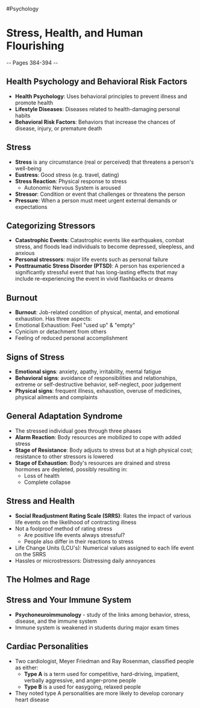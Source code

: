 #Psychology
# Stress, Health, and Human Flourishing
-- Pages 384-394 --

## Health Psychology and Behavioral Risk Factors
- **Health Psychology**: Uses behavioral principles to prevent illness and promote health
- **Lifestyle Diseases**: Diseases related to health-damaging personal habits
- **Behavioral Risk Factors**: Behaviors that increase the chances of disease, injury, or premature death

## Stress
- **Stress** is any circumstance (real or perceived) that threatens a person's well-being
- **Eustress**: Good stress (e.g. travel, dating)
- **Stress Reaction**: Physical response to stress
	- Autonomic Nervous System is aroused
- **Stressor**: Condition or event that challenges or threatens the person
- **Pressure**: When a person must meet urgent external demands or expectations

## Categorizing Stressors
- **Catastrophic Events**: Catastrophic events like earthquakes, combat stress, and floods lead individuals to become depressed, sleepless, and anxious
- **Personal stressors**: major life events such as personal failure
- **Posttraumatic Stress Disorder (PTSD)**: A person has experienced a significantly stressful event that has long-lasting effects that may include re-experiencing the event in vivid flashbacks or dreams

## Burnout
- **Burnout**: Job-related condition of physical, mental, and emotional exhaustion. Has three aspects:
- Emotional Exhaustion: Feel "used up" & "empty"
- Cynicism or detachment from others
- Feeling of reduced personal accomplishment

## Signs of Stress
- **Emotional signs**: anxiety, apathy, irritability, mental fatigue
- **Behavioral signs**: avoidance of responsibilities and relationships, extreme or self-destructive behavior, self-neglect, poor judgement
- **Physical signs**: frequent illness, exhaustion, overuse of medicines, physical ailments and complaints

## General Adaptation Syndrome
- The stressed individual goes through three phases
- **Alarm Reaction**: Body resources are mobilized to cope with added stress
- **Stage of Resistance**: Body adjusts to stress but at a high physical cost; resistance to other stressors is lowered
- **Stage of Exhaustion**: Body's resources are drained and stress hormones are depleted, possibly resulting in:
	- Loss of health
	- Complete collapse

## Stress and Health
- **Social Readjustment Rating Scale (SRRS)**: Rates the impact of various life events on the likelihood of contracting illness
- Not a foolproof method of rating stress
	- Are positive life events always stressful?
	- People also differ in their reactions to stress
- Life Change Units (LCU's): Numerical values assigned to each life event on the SRRS
- Hassles or microstressors: Distressing daily annoyances

## The Holmes and Rage 

## Stress and Your Immune System
- **Psychoneuroimmunology** - study of the links among behavior, stress, disease, and the immune system
- Immune system is weakened in students during major exam times

## Cardiac Personalities
- Two cardiologist, Meyer Friedman and Ray Rosenman, classified people as either:
	- **Type A** is a term used for competitive, hard-driving, impatient, verbally aggressive, and anger-prone people
	- **Type B** is a used for easygoing, relaxed people
- They noted type A personalities are more likely to develop coronary heart disease